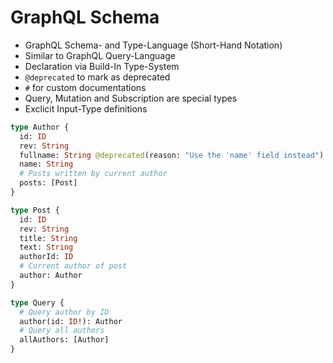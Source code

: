 # GraphQL Schema

- GraphQL Schema- and Type-Language (Short-Hand Notation)
- Similar to GraphQL Query-Language
- Declaration via Build-In Type-System
- `@deprecated` to mark as deprecated
- `#` for custom documentations
- Query, Mutation and Subscription are special types
- Exclicit Input-Type definitions

```graphql
type Author {
  id: ID
  rev: String
  fullname: String @deprecated(reason: "Use the 'name' field instead")
  name: String
  # Posts written by current author
  posts: [Post]
}

type Post {
  id: ID
  rev: String
  title: String
  text: String
  authorId: ID
  # Current author of post
  author: Author
}

type Query {
  # Query author by ID
  author(id: ID!): Author
  # Query all authors
  allAuthors: [Author]
}
```
